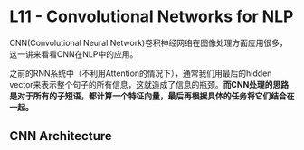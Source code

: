 # L11 - Convolutional Networks for NLP

CNN\(Convolutional Neural Network\)卷积神经网络在图像处理方面应用很多，这一讲来看看CNN在NLP中的应用。

之前的RNN系统中（不利用Attention的情况下），通常我们用最后的hidden vector来表示整个句子的所有信息，这就造成了信息的瓶颈。**而CNN处理的思路是对于所有的子短语，都计算一个特征向量，最后再根据具体的任务将它们结合在一起。**

## CNN Architecture



